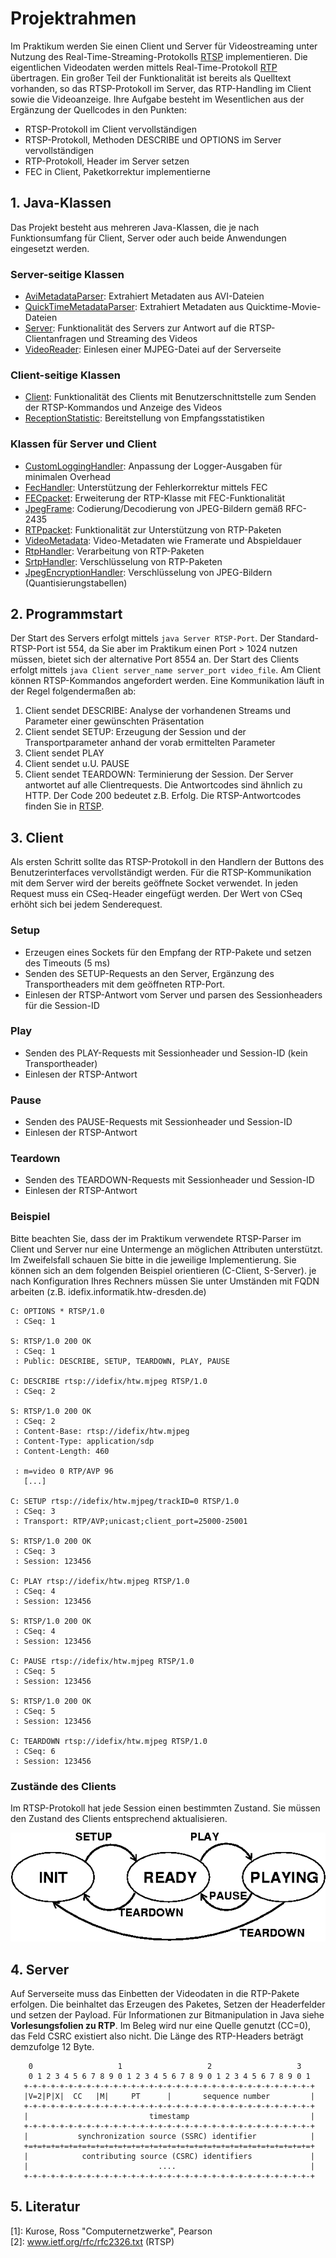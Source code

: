 # Projektrahmen
Im Praktikum werden Sie einen Client und Server für Videostreaming unter Nutzung des Real-Time-Streaming-Protokolls [RTSP](http://www.ietf.org/rfc/rfc2326.txt) implementieren. Die eigentlichen Videodaten werden mittels Real-Time-Protokoll [RTP](http://www.ietf.org/rfc/rfc3550.txt) übertragen. Ein großer Teil der Funktionalität ist bereits als Quelltext vorhanden, so das RTSP-Protokoll im Server, das RTP-Handling im Client sowie die Videoanzeige.
Ihre Aufgabe besteht im Wesentlichen aus der Ergänzung der Quellcodes in den Punkten:
* RTSP-Protokoll im Client vervollständigen
* RTSP-Protokoll, Methoden DESCRIBE und OPTIONS im Server vervollständigen
* RTP-Protokoll, Header im Server setzen
* FEC in Client, Paketkorrektur implementierne

## 1. Java-Klassen
Das Projekt besteht aus mehreren Java-Klassen, die je nach Funktionsumfang für Client, Server oder auch beide Anwendungen eingesetzt werden.

### Server-seitige Klassen
* [AviMetadataParser](AviMetadataParser.java): Extrahiert Metadaten aus AVI-Dateien
* [QuickTimeMetadataParser](QuickTimeMetadataParser.java): Extrahiert Metadaten aus Quicktime-Movie-Dateien
* [Server](src/Server.java): Funktionalität des Servers zur Antwort auf die RTSP-Clientanfragen und Streaming des Videos
* [VideoReader](src/VideoReader.java): Einlesen einer MJPEG-Datei auf der Serverseite

### Client-seitige Klassen
* [Client](src/Client.java): Funktionalität des Clients mit Benutzerschnittstelle zum Senden der RTSP-Kommandos und Anzeige des Videos
* [ReceptionStatistic](src/ReceptionStatistic.java): Bereitstellung von Empfangsstatistiken

### Klassen für Server und Client
* [CustomLoggingHandler](CustomLoggingHandler.java): Anpassung der Logger-Ausgaben für minimalen Overhead
* [FecHandler](src/FecHandler.java): Unterstützung der Fehlerkorrektur mittels FEC
* [FECpacket](src/FECpacket.java): Erweiterung der RTP-Klasse mit FEC-Funktionalität
* [JpegFrame](src/JpegFrame): Codierung/Decodierung von JPEG-Bildern gemäß RFC-2435
* [RTPpacket](src/RTPpacket.java): Funktionalität zur Unterstützung von RTP-Paketen
* [VideoMetadata](VideoMetadata.java): Video-Metadaten wie Framerate und Abspieldauer
* [RtpHandler](src/RtpHandler.java): Verarbeitung von RTP-Paketen
* [SrtpHandler](src/SrtpHandler.java): Verschlüsselung von RTP-Paketen
* [JpegEncryptionHandler](src/JpegEncryptionHandler.java): Verschlüsselung von JPEG-Bildern (Quantisierungstabellen)


## 2. Programmstart
Der Start des Servers erfolgt mittels `java Server RTSP-Port`. Der Standard-RTSP-Port ist 554, da Sie aber im Praktikum einen Port > 1024 nutzen müssen, bietet sich der alternative Port 8554 an. Der Start des Clients erfolgt mittels `java Client server_name server_port video_file`. Am Client können RTSP-Kommandos angefordert werden. 
Eine Kommunikation läuft in der Regel folgendermaßen ab:  
1. Client sendet DESCRIBE: Analyse der vorhandenen Streams und Parameter einer gewünschten Präsentation
2. Client sendet SETUP: Erzeugung der Session und der Transportparameter anhand der vorab ermittelten Parameter
3. Client sendet PLAY 
4. Client sendet u.U. PAUSE
5. Client sendet TEARDOWN: Terminierung der Session.
Der Server antwortet auf alle Clientrequests. Die Antwortcodes sind ähnlich zu HTTP. Der Code 200 bedeutet z.B. Erfolg. Die RTSP-Antwortcodes finden Sie in [RTSP](http://www.ietf.org/rfc/rfc2326.txt).

## 3. Client
Als ersten Schritt sollte das RTSP-Protokoll in den Handlern der Buttons des Benutzerinterfaces vervollständigt werden. Für die RTSP-Kommunikation mit dem Server wird der bereits geöffnete Socket verwendet. In jeden Request muss ein CSeq-Header eingefügt werden. Der Wert von CSeq erhöht sich bei jedem Senderequest.

### Setup
* Erzeugen eines Sockets für den Empfang der RTP-Pakete und setzen des Timeouts (5 ms)
* Senden des SETUP-Requests an den Server, Ergänzung des Transportheaders mit dem geöffneten RTP-Port.
* Einlesen der RTSP-Antwort vom Server und parsen des Sessionheaders für die Session-ID

### Play
* Senden des PLAY-Requests mit Sessionheader und Session-ID (kein Transportheader)
* Einlesen der RTSP-Antwort

### Pause
* Senden des PAUSE-Requests mit Sessionheader und Session-ID
* Einlesen der RTSP-Antwort

### Teardown
* Senden des TEARDOWN-Requests mit Sessionheader und Session-ID
* Einlesen der RTSP-Antwort

### Beispiel
Bitte beachten Sie, dass der im Praktikum verwendete RTSP-Parser im Client und Server nur eine Untermenge an möglichen Attributen unterstützt. Im Zweifelsfall schauen Sie bitte in die jeweilige Implementierung. 
Sie können sich an dem folgenden Beispiel orientieren (C-Client, S-Server). je nach Konfiguration Ihres Rechners müssen Sie unter Umständen mit FQDN arbeiten (z.B. idefix.informatik.htw-dresden.de)
```
C: OPTIONS * RTSP/1.0
 : CSeq: 1

S: RTSP/1.0 200 OK
 : CSeq: 1
 : Public: DESCRIBE, SETUP, TEARDOWN, PLAY, PAUSE

C: DESCRIBE rtsp://idefix/htw.mjpeg RTSP/1.0
 : CSeq: 2

S: RTSP/1.0 200 OK
 : CSeq: 2
 : Content-Base: rtsp://idefix/htw.mjpeg
 : Content-Type: application/sdp
 : Content-Length: 460
  
 : m=video 0 RTP/AVP 96
   [...]

C: SETUP rtsp://idefix/htw.mjpeg/trackID=0 RTSP/1.0
 : CSeq: 3
 : Transport: RTP/AVP;unicast;client_port=25000-25001

S: RTSP/1.0 200 OK
 : CSeq: 3
 : Session: 123456

C: PLAY rtsp://idefix/htw.mjpeg RTSP/1.0
 : CSeq: 4
 : Session: 123456

S: RTSP/1.0 200 OK
 : CSeq: 4
 : Session: 123456

C: PAUSE rtsp://idefix/htw.mjpeg RTSP/1.0
 : CSeq: 5
 : Session: 123456

S: RTSP/1.0 200 OK
 : CSeq: 5
 : Session: 123456

C: TEARDOWN rtsp://idefix/htw.mjpeg RTSP/1.0
 : CSeq: 6
 : Session: 123456
```

### Zustände des Clients
Im RTSP-Protokoll hat jede Session einen bestimmten Zustand. Sie müssen den Zustand des Clients entsprechend aktualisieren.

![RTP-Zustände](images/rtp-state.gif)

## 4. Server
Auf Serverseite muss das Einbetten der Videodaten in die RTP-Pakete erfolgen. Die beinhaltet das Erzeugen des Paketes, Setzen der Headerfelder und setzen der Payload. Für Informationen zur Bitmanipulation in Java siehe **Vorlesungsfolien zu RTP**.
Im Beleg wird nur eine Quelle genutzt (CC=0), das Feld CSRC existiert also nicht. Die Länge des RTP-Headers beträgt demzufolge 12 Byte.

<!-- ![RTP-Header](images/rtp-header.png)   -->

```
    0                   1                   2                   3
    0 1 2 3 4 5 6 7 8 9 0 1 2 3 4 5 6 7 8 9 0 1 2 3 4 5 6 7 8 9 0 1
   +-+-+-+-+-+-+-+-+-+-+-+-+-+-+-+-+-+-+-+-+-+-+-+-+-+-+-+-+-+-+-+-+
   |V=2|P|X|  CC   |M|     PT      |       sequence number         |
   +-+-+-+-+-+-+-+-+-+-+-+-+-+-+-+-+-+-+-+-+-+-+-+-+-+-+-+-+-+-+-+-+
   |                           timestamp                           |
   +-+-+-+-+-+-+-+-+-+-+-+-+-+-+-+-+-+-+-+-+-+-+-+-+-+-+-+-+-+-+-+-+
   |           synchronization source (SSRC) identifier            |
   +=+=+=+=+=+=+=+=+=+=+=+=+=+=+=+=+=+=+=+=+=+=+=+=+=+=+=+=+=+=+=+=+
   |            contributing source (CSRC) identifiers             |
   |                             ....                              |
   +-+-+-+-+-+-+-+-+-+-+-+-+-+-+-+-+-+-+-+-+-+-+-+-+-+-+-+-+-+-+-+-+
```

## 5. Literatur

[1]: Kurose, Ross "Computernetzwerke", Pearson  
[2]: www.ietf.org/rfc/rfc2326.txt (RTSP)

